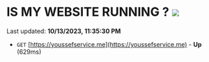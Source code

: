 # IS MY WEBSITE RUNNING ? [![](https://img.shields.io/static/v1?label=Sponsor&message=%E2%9D%A4&logo=GitHub&color=%23fe8e86)](https://github.com/sponsors/<username>)

Last updated: **10/13/2023, 11:35:30 PM**

- `GET` [https://youssefservice.me](https://youssefservice.me) - **Up** (629ms)
